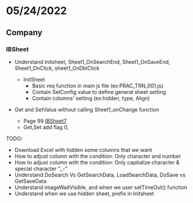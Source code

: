 # 05/24/2022

## Company

### IBSheet

- Understand Initsheet, Sheet1_OnSearchEnd, Sheet1_OnSaveEnd, Sheet1_OnClick, sheet1_OnDblClick
  - InitSheet
    - Basic req function in main js file (ex:PRAC_TRN_001.js)
    - Contain SetConfig value to define general sheet setting
    - Contain columns' setting (ex:hidden, type, Align)

- Get and SetValue without calling Sheet1_onChange function
  - Page 99 [IBSheet7](../../docs/(ENG)%20IBSheet7%20API%20Guide.pdf)
  - Get,Set add flag 0,

TODO:

- Download Excel with hidden some columns that we want
- How to adjust column with the condition: Only character and number
- How to adjust column with the condition: Only capitalize character & special character "_-"
- Understand DoSearch Vs GetSearchData, LoadSearchData, DoSave vs GetSaveData
- Understand imageWaitVisible, and when we user setTimeOut() function
- Understand when we use hidden sheet, prefix in Initsheet
